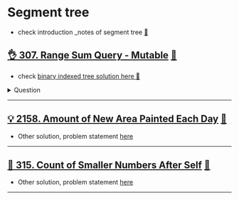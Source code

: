 # Segment tree
- check introduction _notes of segment tree [:notebook:](../../_notes/segment_tree.md)

## [:ok_hand: 307. Range Sum Query - Mutable](https://leetcode.com/problems/range-sum-query-mutable/) [:dart:](range_sum_query_mutable_segmenttree.h)
- check [binary indexed tree solution here :dart:](../binary_indexed_tree/range_sum_query_mutable_binary_indexed_tree.h)

<details><summary markdown="span">Question</summary>

```markdown
Given an integer array nums, handle multiple queries of the following types:

- Update the value of an element in nums.
- Calculate the sum of the elements of nums between indices left and right inclusive where left <= right.

- Implement the NumArray class:
- `NumArray(int[] nums)`
    - Initializes the object with the integer array nums.
- `void update(int index, int val)`
    - Updates the value of nums[index] to be val.
- `int sumRange(int left, int right)`
    - Returns the sum of the elements of nums between indices left and right inclusive (i.e. `nums[left] + nums[left + 1] + ... + nums[right]`).
```
</details>

------------------------------------------------------------------------------

## [:bulb: 2158. Amount of New Area Painted Each Day](https://leetcode.com/problems/amount-of-new-area-painted-each-day/) [:dart:](amt_of_new_area_painted_segment_tree.h)
- Other solution, problem statement [here](../README.md#💡-2158-amount-of-new-area-painted-each-day-🎯)

------------------------------------------------------------------------------

## [:exploding_head: 315. Count of Smaller Numbers After Self](https://leetcode.com/problems/count-of-smaller-numbers-after-self/) [:dart:](cnt_smaller_num_after_self_segmenttree.h)
- Other solution, problem statement [here](../sorting/README.md#bulb-315-count-of-smaller-numbers-after-selfhttpsleetcodecomproblemscount-of-smaller-numbers-after-self-dartcntsmallernumafterselfmergesorth)

------------------------------------------------------------------------------